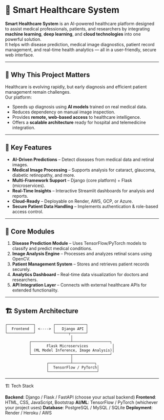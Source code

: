 # 🏥 Smart Healthcare System

**Smart Healthcare System** is an AI-powered healthcare platform designed to assist medical professionals, patients, and researchers by integrating **machine learning**, **deep learning**, and **cloud technologies** into one powerful solution.  
It helps with disease prediction, medical image diagnostics, patient record management, and real-time health analytics — all in a user-friendly, secure web interface.

---

## 🌟 Why This Project Matters
Healthcare is evolving rapidly, but early diagnosis and efficient patient management remain challenges.  
Our platform:
- Speeds up diagnosis using **AI models** trained on real medical data.
- Reduces dependency on manual image inspection.
- Provides **remote, web-based access** to healthcare intelligence.
- Offers a **scalable architecture** ready for hospital and telemedicine integration.

---

## 🚀 Key Features
- **AI-Driven Predictions** – Detect diseases from medical data and retinal images.
- **Medical Image Processing** – Supports analysis for cataract, glaucoma, diabetic retinopathy, and more.
- **Multi-Framework Support** – Django (core platform) + Flask (microservices).
- **Real-Time Insights** – Interactive Streamlit dashboards for analysis and reports.
- **Cloud-Ready** – Deployable on Render, AWS, GCP, or Azure.
- **Secure Patient Data Handling** – Implements authentication & role-based access control.

---

## 🧩 Core Modules
1. **Disease Prediction Module** – Uses TensorFlow/PyTorch models to classify and predict medical conditions.
2. **Image Analysis Engine** – Processes and analyzes retinal scans using OpenCV.
3. **Patient Management System** – Stores and retrieves patient records securely.
4. **Analytics Dashboard** – Real-time data visualization for doctors and researchers.
5. **API Integration Layer** – Connects with external healthcare APIs for extended functionality.

---

## 🏗 System Architecture
    ┌────────────┐        ┌──────────────┐
    │  Frontend  │ <----> │   Django API │
    └────────────┘        └──────┬───────┘
                                  │
               ┌──────────────────┴─────────────────┐
               │       Flask Microservices           │
               │ (ML Model Inference, Image Analysis)│
               └──────────────────┬─────────────────┘
                                  │
                       ┌──────────┴──────────┐
                       │  TensorFlow / PyTorch│
                       └──────────────────────┘
---
🏗 Tech Stack

**Backend**: Django / Flask / FastAPI (choose your actual backend)
**Frontend**: HTML, CSS, JavaScript, Bootstrap
**AI/ML**: TensorFlow / PyTorch (whichever your project uses)
**Database**: PostgreSQL / MySQL / SQLite
**Deployment**: Render / Heroku / AWS
